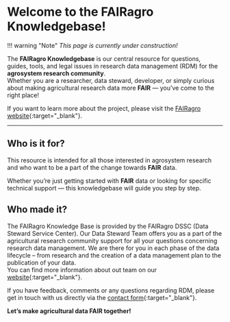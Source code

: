 # Welcome to the FAIRagro Knowledgebase!


!!! warning "Note"
    _This page is currently under construction!_


The **FAIRagro Knowledgebase** is our central resource for questions, guides, tools, and legal issues in research data management (RDM) for the **agrosystem research community**.  
Whether you are a researcher, data steward, developer, or simply curious about making agricultural research data more **FAIR** — you’ve come to the right place!

If you want to learn more about the project, please visit the [FAIRagro website](https://fairagro.net){:target="_blank"}.

---

## Who is it for?
This resource is intended for all those interested in agrosystem research and who want to be a part of the change towards **FAIR** data.

Whether you’re just getting started with **FAIR** data or looking for specific technical support — this knowledgebase will guide you step by step.


## Who made it?
The FAIRagro Knowledge Base is provided by the FAIRagro DSSC (Data Steward Service Center).
Our Data Steward Team offers you as a part of the agricultural research community support for all your questions concerning research data management.
We are there for you in each phase of the data lifecycle – from research and the creation of a data management plan to the publication of your data.  
You can find more information about out team on our [website](https://fairagro.net/en/helpdesk/){:target="_blank"}.

If you have feedback, comments or any questions regarding RDM, please get in touch with us directly via the [contact form](https://fairagro.net/en/helpdesk/#helpdesk-form){:target="_blank"}.

**Let’s make agricultural data FAIR together!**
